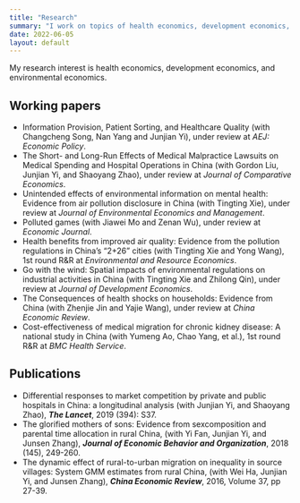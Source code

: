 ```yaml
---
title: "Research"
summary: "I work on topics of health economics, development economics, and environmental economics."
date: 2022-06-05
layout: default
---
```


My research interest is health economics, development economics, and environmental economics.

## Working papers
- Information Provision, Patient Sorting, and Healthcare Quality (with Changcheng Song, Nan Yang and Junjian Yi), under review at *AEJ: Economic Policy*.
- The Short- and Long-Run Effects of Medical Malpractice Lawsuits on Medical Spending and Hospital Operations in China (with Gordon Liu, Junjian Yi, and Shaoyang Zhao), under review at *Journal of Comparative Economics*.
- Unintended effects of environmental information on mental health: Evidence from air pollution disclosure in China (with Tingting Xie), under review at *Journal of Environmental Economics and Management*.
- Polluted games (with Jiawei Mo and Zenan Wu), under review at *Economic Journal*.
- Health benefits from improved air quality: Evidence from the pollution regulations in China’s “2+26” cities (with Tingting Xie and Yong Wang), 1st round R\&R at *Environmental and Resource Economics*.
- Go with the wind: Spatial impacts of environmental regulations on industrial
activities in China (with Tingting Xie and Zhilong Qin), under review at *Journal of Development Economics*.
- The Consequences of health shocks on households: Evidence from China (with Zhenjie Jin and Yajie Wang), under review at *China Economic Review*.
- Cost-effectiveness of medical migration for chronic kidney disease: A national study in China (with Yumeng Ao, Chao Yang, et al.), 1st round R\&R at *BMC Health Service*.

## Publications

- Differential responses to market competition by private and public hospitals in China: a longitudinal analysis (with Junjian Yi, and Shaoyang Zhao), ***The Lancet***, 2019 (394): S37.
- The glorified mothers of sons: Evidence from sexcomposition and parental time allocation in rural China,
(with Yi Fan, Junjian Yi, and Junsen Zhang), ***Journal of Economic Behavior and Organization***, 2018 (145), 249-260.
- The dynamic effect of rural-to-urban migration on inequality in source villages: System GMM estimates from rural China, (with Wei Ha, Junjian Yi, and Junsen Zhang), ***China Economic Review***, 2016, Volume 37, pp 27-39.

